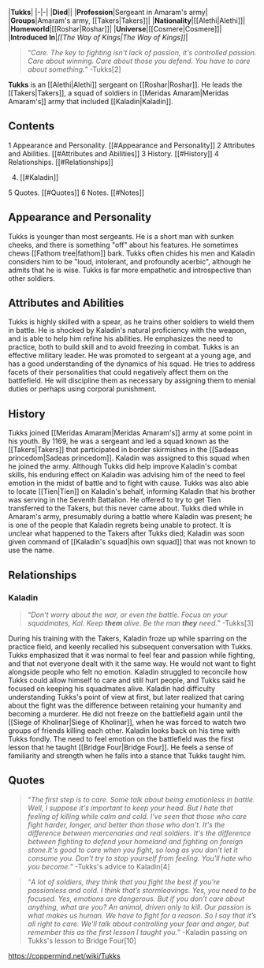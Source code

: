 |**Tukks**|
|-|-|
|**Died**||
|**Profession**|Sergeant in Amaram's army|
|**Groups**|Amaram's army, [[Takers\|Takers]]|
|**Nationality**|[[Alethi\|Alethi]]|
|**Homeworld**|[[Roshar\|Roshar]]|
|**Universe**|[[Cosmere\|Cosmere]]|
|**Introduced In**|*[[The Way of Kings\|The Way of Kings]]*|

>“*Care. The key to fighting isn't lack of passion, it's controlled passion. Care about winning. Care about those you defend. You have to care about something.*”
\-Tukks[2]


**Tukks** is an [[Alethi\|Alethi]] sergeant on [[Roshar\|Roshar]]. He leads the [[Takers\|Takers]], a squad of soldiers in [[Meridas Amaram\|Meridas Amaram's]] army that included [[Kaladin\|Kaladin]].

## Contents

1 Appearance and Personality. [[#Appearance and Personality]] 
2 Attributes and Abilities. [[#Attributes and Abilities]] 
3 History. [[#History]] 
4 Relationships. [[#Relationships]] 

4. [[#Kaladin]] 


5 Quotes. [[#Quotes]] 
6 Notes. [[#Notes]] 


## Appearance and Personality
Tukks is younger than most sergeants. He is a short man with sunken cheeks, and there is something "off" about his features. He sometimes chews [[Fathom tree\|fathom]] bark.
Tukks often chides his men and Kaladin considers him to be "loud, intolerant, and profoundly acerbic", although he admits that he is wise. Tukks is far more empathetic and introspective than other soldiers.

## Attributes and Abilities
Tukks is highly skilled with a spear, as he trains other soldiers to wield them in battle. He is shocked by Kaladin's natural proficiency with the weapon, and is able to help him refine his abilities. He emphasizes the need to practice, both to build skill and to avoid freezing in combat.
Tukks is an effective military leader. He was promoted to sergeant at a young age, and has a good understanding of the dynamics of his squad. He tries to address facets of their personalities that could negatively affect them on the battlefield. He will discipline them as necessary by assigning them to menial duties or perhaps using corporal punishment.

## History
Tukks joined [[Meridas Amaram\|Meridas Amaram's]] army at some point in his youth. By 1169, he was a sergeant and led a squad known as the [[Takers\|Takers]] that participated in border skirmishes in the [[Sadeas princedom\|Sadeas princedom]]. Kaladin was assigned to this squad when he joined the army. Although Tukks did help improve Kaladin's combat skills, his enduring effect on Kaladin was advising him of the need to feel emotion in the midst of battle and to fight with cause.
Tukks was also able to locate [[Tien\|Tien]] on Kaladin's behalf, informing Kaladin that his brother was serving in the Seventh Battalion. He offered to try to get Tien transferred to the Takers, but this never came about.
Tukks died while in Amaram's army, presumably during a battle where Kaladin was present; he is one of the people that Kaladin regrets being unable to protect. It is unclear what happened to the Takers after Tukks died; Kaladin was soon given command of [[Kaladin's squad\|his own squad]] that was not known to use the name.

## Relationships
### Kaladin
>“*Don't worry about the war, or even the battle. Focus on your squadmates, Kal. Keep **them** alive. Be the man **they** need.*”
\-Tukks[3]

During his training with the Takers, Kaladin froze up while sparring on the practice field, and keenly recalled his subsequent conversation with Tukks. Tukks emphasized that it was normal to feel fear and passion while fighting, and that not everyone dealt with it the same way. He would not want to fight alongside people who felt no emotion. Kaladin struggled to reconcile how Tukks could allow himself to care and still hurt people, and Tukks said he focused on keeping his squadmates alive. Kaladin had difficulty understanding Tukks's point of view at first, but later realized that caring about the fight was the difference between retaining your humanity and becoming a murderer. He did not freeze on the battlefield again until the [[Siege of Kholinar\|Siege of Kholinar]], when he was forced to watch two groups of friends killing each other.
Kaladin looks back on his time with Tukks fondly. The need to feel emotion on the battlefield was the first lesson that he taught [[Bridge Four\|Bridge Four]]. He feels a sense of familiarity and strength when he falls into a stance that Tukks taught him.

## Quotes
>“*The first step is to care. Some talk about being emotionless in battle. Well, I suppose it's important to keep your head. But I hate that feeling of killing while calm and cold. I've seen that those who care fight harder, longer, and better than those who don't. It's the difference between mercenaries and real soldiers. It's the difference between fighting to defend your homeland and fighting on foreign stone.It's good to care when you fight, so long as you don't let it consume you. Don't try to stop yourself from feeling. You'll hate who you become.*”
\-Tukks's advice to Kaladin[4]


>“*A lot of soldiers, they think that you fight the best if you’re passionless and cold. I think that’s stormleavings. Yes, you need to be focused. Yes, emotions are dangerous. But if you don’t care about anything, what are you? An animal, driven only to kill. Our passion is what makes us human. We have to fight for a reason. So I say that it’s all right to care. We’ll talk about controlling your fear and anger, but remember this as the first lesson I taught you.*”
\-Kaladin passing on Tukks's lesson to Bridge Four[10]




https://coppermind.net/wiki/Tukks